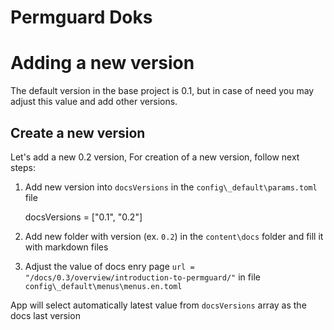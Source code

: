 # Permguard Doks

# Adding a new version

The default version in the base project is 0.1, but in case of need you may adjust this value and add other versions.

## Create a new version

Let's add a new 0.2 version,
For creation of a new version, follow next steps:

1. Add new version into `docsVersions` in the `config\_default\params.toml` file

   docsVersions = ["0.1", "0.2"]

2. Add new folder with version (ex. `0.2`) in the `content\docs` folder and fill it with markdown files
3. Adjust the value of docs enry page `url = "/docs/0.3/overview/introduction-to-permguard/"` in file `config\_default\menus\menus.en.toml`

App will select automatically latest value from `docsVersions` array as the docs last version

